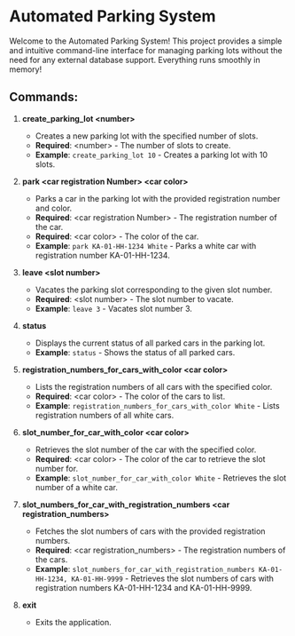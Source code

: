 # Automated Parking System

Welcome to the Automated Parking System! This project provides a simple and intuitive command-line interface for managing parking lots without the need for any external database support. Everything runs smoothly in memory!

## Commands:

1. **create_parking_lot \<number\>**  
   - Creates a new parking lot with the specified number of slots.
   - **Required**: \<number\> - The number of slots to create.
   - **Example**: `create_parking_lot 10` - Creates a parking lot with 10 slots.

2. **park \<car registration Number\> \<car color\>**  
   - Parks a car in the parking lot with the provided registration number and color.
   - **Required**: \<car registration Number\> - The registration number of the car.
   - **Required**: \<car color\> - The color of the car.
   - **Example**: `park KA-01-HH-1234 White` - Parks a white car with registration number KA-01-HH-1234.

3. **leave \<slot number\>**  
   - Vacates the parking slot corresponding to the given slot number.
   - **Required**: \<slot number\> - The slot number to vacate.
   - **Example**: `leave 3` - Vacates slot number 3.

4. **status**  
   - Displays the current status of all parked cars in the parking lot.
   - **Example**: `status` - Shows the status of all parked cars.

5. **registration_numbers_for_cars_with_color \<car color\>**  
   - Lists the registration numbers of all cars with the specified color.
   - **Required**: \<car color\> - The color of the cars to list.
   - **Example**: `registration_numbers_for_cars_with_color White` - Lists registration numbers of all white cars.

6. **slot_number_for_car_with_color \<car color\>**  
   - Retrieves the slot number of the car with the specified color.
   - **Required**: \<car color\> - The color of the car to retrieve the slot number for.
   - **Example**: `slot_number_for_car_with_color White` - Retrieves the slot number of a white car.

7. **slot_numbers_for_car_with_registration_numbers \<car registration_numbers\>**  
   - Fetches the slot numbers of cars with the provided registration numbers.
   - **Required**: \<car registration_numbers\> - The registration numbers of the cars.
   - **Example**: `slot_numbers_for_car_with_registration_numbers KA-01-HH-1234, KA-01-HH-9999` - Retrieves the slot numbers of cars with registration numbers KA-01-HH-1234 and KA-01-HH-9999.

8. **exit**  
   - Exits the application.